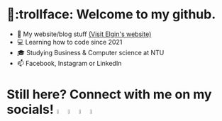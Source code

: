 # 👋:trollface: Welcome to my github. 
- 🔭 My website/blog stuff [(Visit Elgin's website)](https://elginsi.com)
- :computer: Learning how to code since 2021 
- :mortar_board: Studying Business & Computer science at NTU
- 📫 Facebook, Instagram or LinkedIn
 
# Still here? Connect with me on my socials! <img src="https://media3.giphy.com/media/Qyml5wziJeHreuOdzu/giphy.gif" width = 5% height = auto><img src = "https://media2.giphy.com/media/Q7pDtp0bIvJFgRsHHN/source.gif" width = 5% height = auto><img src = "https://media2.giphy.com/media/dup6jDyj6Yk6z5M8nN/200w.webp?cid=ecf05e47nwr38memjozv79v1p6g4cckllhfjonsfqu8ygz0f&rid=200w.webp" width = 5% height = auto><img src = "https://media3.giphy.com/media/ge9Ep3RJLGlNEn0UfC/giphy.gif?cid=ecf05e47nwr38memjozv79v1p6g4cckllhfjonsfqu8ygz0f&rid=giphy.gif" width= 5% height = auto>
